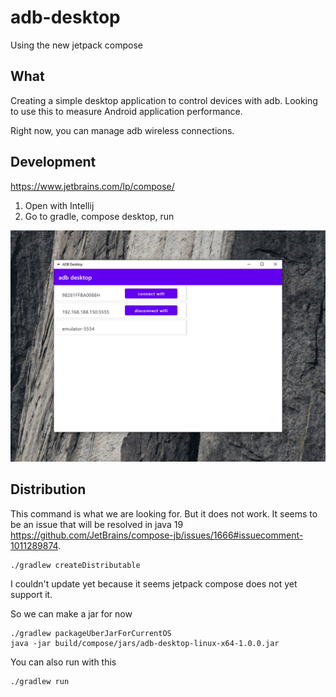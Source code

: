 # adb-desktop
Using the new jetpack compose

## What

Creating a simple desktop application to control devices with adb. Looking to use 
this to measure Android application performance.

Right now, you can manage adb wireless connections.

## Development

https://www.jetbrains.com/lp/compose/

1. Open with Intellij
2. Go to gradle, compose desktop, run

![](docs/adb-desktop.png)

## Distribution

This command is what we are looking for. But it does not work. It seems to be an issue that will be resolved in java 19 https://github.com/JetBrains/compose-jb/issues/1666#issuecomment-1011289874.

```
./gradlew createDistributable
```

I couldn't update yet because it seems jetpack compose does not yet support it.

So we can make a jar for now
```
./gradlew packageUberJarForCurrentOS
java -jar build/compose/jars/adb-desktop-linux-x64-1.0.0.jar
```

You can also run with this
```
./gradlew run
```
